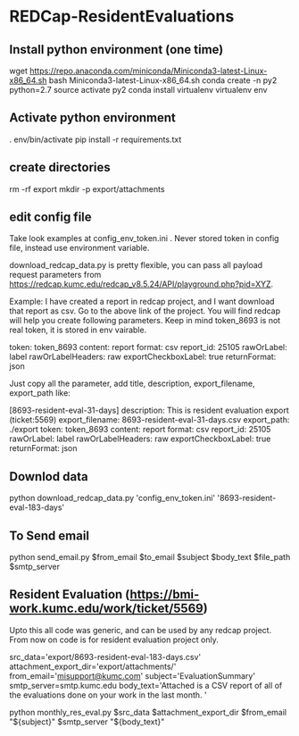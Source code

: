 # REDCap-ResidentEvaluations

## Install python environment (one time)
wget https://repo.anaconda.com/miniconda/Miniconda3-latest-Linux-x86_64.sh
bash Miniconda3-latest-Linux-x86_64.sh
conda create -n py2 python=2.7
source activate py2
conda install virtualenv
virtualenv env

## Activate python environment
. env/bin/activate
pip install -r requirements.txt 

## create directories
rm -rf export
mkdir -p export/attachments

## edit config file
Take look examples at config_env_token.ini . Never stored token in config file, instead use environment variable. 

download_redcap_data.py is pretty flexible, you can pass all payload request parameters from https://redcap.kumc.edu/redcap_v8.5.24/API/playground.php?pid=XYZ.

Example: I have created a report in redcap project, and I want download that report as csv. Go to the above link of the project. You will find redcap will help you create following parameters. Keep in mind token_8693 is not real token, it is stored in env vairable.

token: token_8693
content: report
format: csv
report_id: 25105
rawOrLabel: label
rawOrLabelHeaders: raw
exportCheckboxLabel: true
returnFormat: json

Just copy all the parameter, add title, description, export_filename, export_path like:

[8693-resident-eval-31-days]
description: This is resident evaluation export (ticket:5569)
export_filename: 8693-resident-eval-31-days.csv
export_path: ./export
token: token_8693
content: report
format: csv
report_id: 25105
rawOrLabel: label
rawOrLabelHeaders: raw
exportCheckboxLabel: true
returnFormat: json

## Downlod data
python download_redcap_data.py 'config_env_token.ini' '8693-resident-eval-183-days'

## To Send email
python send_email.py $from_email $to_email $subject $body_text $file_path $smtp_server

## Resident Evaluation (https://bmi-work.kumc.edu/work/ticket/5569)
Upto this all code was generic, and can be used by any redcap project. From now on code is for resident evaluation project only.

src_data='export/8693-resident-eval-183-days.csv'
attachment_export_dir='export/attachments/'
from_email='misupport@kumc.com'
subject='EvaluationSummary'
smtp_server=smtp.kumc.edu
body_text='Attached is a CSV report of all of the evaluations done on your work in the last month. '

python monthly_res_eval.py $src_data $attachment_export_dir $from_email  "${subject}" $smtp_server "${body_text}"

